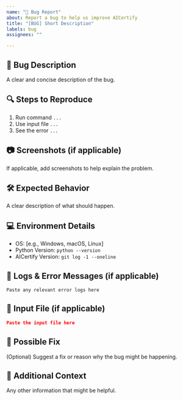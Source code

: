 ```yaml
---
name: "🐞 Bug Report"
about: Report a bug to help us improve AICertify
title: "[BUG] Short Description"
labels: bug
assignees: ""

---
```


## 🐞 Bug Description
A clear and concise description of the bug.

## 🔍 Steps to Reproduce
1. Run command `...`
2. Use input file `...`
3. See the error `...`

## 📷 Screenshots (if applicable)
If applicable, add screenshots to help explain the problem.

## 🛠️ Expected Behavior
A clear description of what should happen.

## 💻 Environment Details
- OS: [e.g., Windows, macOS, Linux]
- Python Version: `python --version`
- AICertify Version: `git log -1 --oneline`

## 📄 Logs & Error Messages (if applicable)
```console
Paste any relevant error logs here
```

## 📂 Input File (if applicable)
```json
Paste the input file here
```

## 🚀 Possible Fix
(Optional) Suggest a fix or reason why the bug might be happening.

## 🙏 Additional Context
Any other information that might be helpful.
